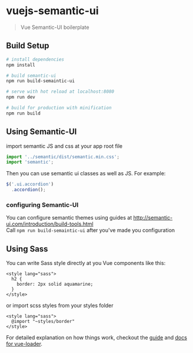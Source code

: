 # vuejs-semantic-ui

> Vue Semantic-UI boilerplate

## Build Setup

``` bash
# install dependencies
npm install

# build semantic-ui
npm run build-semaintic-ui

# serve with hot reload at localhost:8080
npm run dev

# build for production with minification
npm run build
```

## Using Semantic-UI
import semantic JS and css at your app root file
```js
import '../semantic/dist/semantic.min.css';
import 'semantic';
```
Then you can use semantic ui classes as well as JS. For example:

```js
$('.ui.accordion')
  .accordion();
```

### configuring Semantic-UI

You can configure semantic themes using guides at http://semantic-ui.com/introduction/build-tools.html  
Call ```npm run build-semaintic-ui``` after you've made you configuration

## Using Sass

You can write Sass style directly at you Vue components like this:
```
<style lang="sass">
  h2 {
    border: 2px solid aquamarine;
  }
</style>
```
or 
import scss styles from your styles folder

```
<style lang="sass">
  @import "~styles/border"
</style>
```

For detailed explanation on how things work, checkout the [guide](http://vuejs-templates.github.io/webpack/) and [docs for vue-loader](http://vuejs.github.io/vue-loader).

